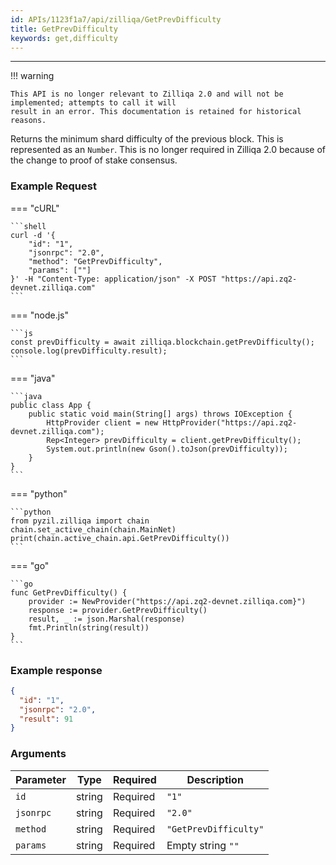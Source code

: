 ```yaml
---
id: APIs/1123f1a7/api/zilliqa/GetPrevDifficulty
title: GetPrevDifficulty
keywords: get,difficulty
---
```

---


!!! warning

    This API is no longer relevant to Zilliqa 2.0 and will not be implemented; attempts to call it will
    result in an error. This documentation is retained for historical reasons.

Returns the minimum shard difficulty of the previous block. This is represented as an `Number`. This is no longer required in Zilliqa 2.0 because of the change to proof of stake consensus.
### Example Request


=== "cURL"

    ```shell
    curl -d '{
        "id": "1",
        "jsonrpc": "2.0",
        "method": "GetPrevDifficulty",
        "params": [""]
    }' -H "Content-Type: application/json" -X POST "https://api.zq2-devnet.zilliqa.com"
    ```



=== "node.js"

    ```js
    const prevDifficulty = await zilliqa.blockchain.getPrevDifficulty();
    console.log(prevDifficulty.result);
    ```



=== "java"

    ```java
    public class App {
        public static void main(String[] args) throws IOException {
            HttpProvider client = new HttpProvider("https://api.zq2-devnet.zilliqa.com");
            Rep<Integer> prevDifficulty = client.getPrevDifficulty();
            System.out.println(new Gson().toJson(prevDifficulty));
        }
    }
    ```



=== "python"

    ```python
    from pyzil.zilliqa import chain
    chain.set_active_chain(chain.MainNet)
    print(chain.active_chain.api.GetPrevDifficulty())
    ```



=== "go"

    ```go
    func GetPrevDifficulty() {
        provider := NewProvider("https://api.zq2-devnet.zilliqa.com}")
        response := provider.GetPrevDifficulty()
        result, _ := json.Marshal(response)
        fmt.Println(string(result))
    }
    ```




### Example response


```json
{
  "id": "1",
  "jsonrpc": "2.0",
  "result": 91
}
```


### Arguments


| Parameter | Type   | Required | Description           |
| --------- | ------ | -------- | --------------------- |
| `id`      | string | Required | `"1"`                 |
| `jsonrpc` | string | Required | `"2.0"`               |
| `method`  | string | Required | `"GetPrevDifficulty"` |
| `params`  | string | Required | Empty string `""`     |

